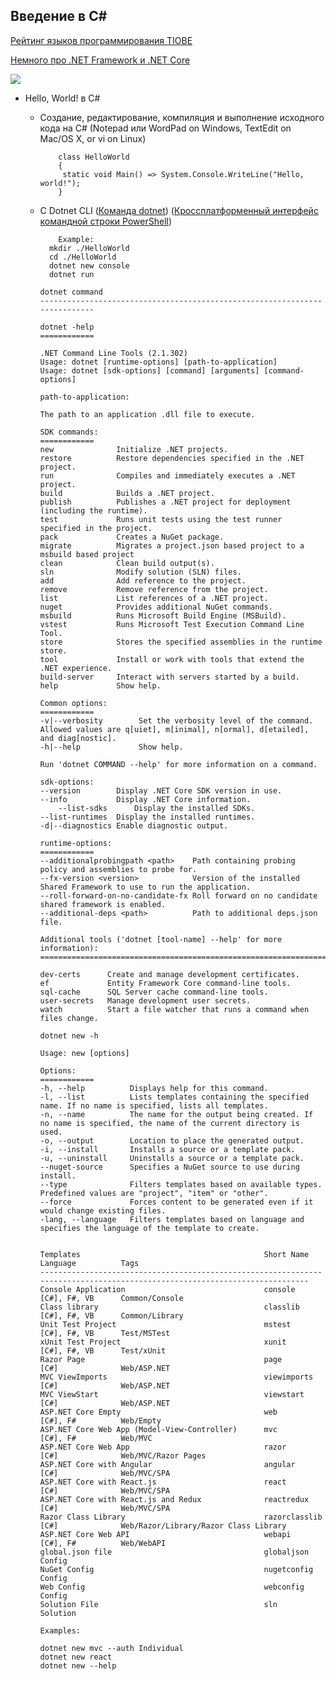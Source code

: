 ## Введение в С#

[Рейтинг языков программирования TIOBE](https://www.tiobe.com/tiobe-index/)

[Немного про .NET Framework и .NET Core](https://habr.com/company/microsoft/blog/343804/) 

![](https://github.com/AnzhelikaKravchuk/2018-2019.MMF.BSU/blob/master/3%20course/Pictures/1.%20%D0%92%D0%B2%D0%B5%D0%B4%D0%B5%D0%BD%D0%B8%D0%B5%20%D0%B2%20C%23.png)
  - Hello, World! в C#
    - Создание, редактирование, компиляция и выполнение исходного кода на C# (Notepad или WordPad on Windows, TextEdit on Mac/OS X, or vi on Linux) 
    
              class HelloWorld
              {
	           static void Main() => System.Console.WriteLine("Hello, world!");
              }        
      
    - C Dotnet CLI ([Команда dotnet](https://docs.microsoft.com/ru-ru/dotnet/core/tools/dotnet?tabs=netcore21https://docs.microsoft.com/ru-ru/dotnet/core/tools/dotnet?tabs=netcore21)) ([Кроссплатформенный интерфейс командной строки PowerShell](https://github.com/PowerShell/PowerShell))
    
    
              Example:
	      	mkdir ./HelloWorld
	      	cd ./HelloWorld
	      	dotnet new console
	      	dotnet run
		
	      dotnet command
	      ---------------------------------------------------------------------------
	      
	      dotnet -help
	      ============
	      
	      .NET Command Line Tools (2.1.302)
	      Usage: dotnet [runtime-options] [path-to-application]
	      Usage: dotnet [sdk-options] [command] [arguments] [command-options]
	      
	      path-to-application:
	      
	      The path to an application .dll file to execute.
	      
	      SDK commands:
	      ============
	      new              Initialize .NET projects.
	      restore          Restore dependencies specified in the .NET project.
	      run              Compiles and immediately executes a .NET project.
	      build            Builds a .NET project.
	      publish          Publishes a .NET project for deployment (including the runtime).
	      test             Runs unit tests using the test runner specified in the project.
	      pack             Creates a NuGet package.
	      migrate          Migrates a project.json based project to a msbuild based project
	      clean            Clean build output(s).
	      sln              Modify solution (SLN) files.
	      add              Add reference to the project.
	      remove           Remove reference from the project.
	      list             List references of a .NET project.
	      nuget            Provides additional NuGet commands.
	      msbuild          Runs Microsoft Build Engine (MSBuild).
	      vstest           Runs Microsoft Test Execution Command Line Tool.
	      store            Stores the specified assemblies in the runtime store.
	      tool             Install or work with tools that extend the .NET experience.
	      build-server     Interact with servers started by a build.
	      help             Show help.
	      
	      Common options:
	      ============
	      -v|--verbosity        Set the verbosity level of the command. Allowed values are q[uiet], m[inimal], n[ormal], d[etailed], and diag[nostic].
	      -h|--help             Show help.
	      
	      Run 'dotnet COMMAND --help' for more information on a command.
	      
	      sdk-options:
  	      --version        Display .NET Core SDK version in use.
   	      --info           Display .NET Core information.
              --list-sdks      Display the installed SDKs.
	      --list-runtimes  Display the installed runtimes.
	      -d|--diagnostics Enable diagnostic output.
	      
	      runtime-options:
	      ============
	      --additionalprobingpath <path>    Path containing probing policy and assemblies to probe for.
	      --fx-version <version>            Version of the installed Shared Framework to use to run the application.
	      --roll-forward-on-no-candidate-fx Roll forward on no candidate shared framework is enabled.
	      --additional-deps <path>          Path to additional deps.json file.
	      
	      Additional tools ('dotnet [tool-name] --help' for more information):
	      ===================================================================
	      
	      dev-certs      Create and manage development certificates.
	      ef             Entity Framework Core command-line tools.
	      sql-cache      SQL Server cache command-line tools.
	      user-secrets   Manage development user secrets.
	      watch          Start a file watcher that runs a command when files change.
	      
	      dotnet new -h
	      
	      Usage: new [options]
	      
	      Options:
	      ============
	      -h, --help          Displays help for this command.
	      -l, --list          Lists templates containing the specified name. If no name is specified, lists all templates.
	      -n, --name          The name for the output being created. If no name is specified, the name of the current directory is used.
	      -o, --output        Location to place the generated output.
	      -i, --install       Installs a source or a template pack.
	      -u, --uninstall     Uninstalls a source or a template pack.
	      --nuget-source      Specifies a NuGet source to use during install.
	      --type              Filters templates based on available types. Predefined values are "project", "item" or "other".
	      --force             Forces content to be generated even if it would change existing files.
	      -lang, --language   Filters templates based on language and specifies the language of the template to create.
	      
	      
	      Templates                                         Short Name         Language          Tags                                
	      ---------------------------------------------------------------------------------------------------------------------------
	      Console Application                               console            [C#], F#, VB      Common/Console
	      Class library                                     classlib           [C#], F#, VB      Common/Library            
	      Unit Test Project                                 mstest             [C#], F#, VB      Test/MSTest                      
	      xUnit Test Project                                xunit              [C#], F#, VB      Test/xUnit                       
	      Razor Page                                        page               [C#]              Web/ASP.NET                        
	      MVC ViewImports                                   viewimports        [C#]              Web/ASP.NET                  
	      MVC ViewStart                                     viewstart          [C#]              Web/ASP.NET                    
	      ASP.NET Core Empty                                web                [C#], F#          Web/Empty                      
	      ASP.NET Core Web App (Model-View-Controller)      mvc                [C#], F#          Web/MVC                        
	      ASP.NET Core Web App                              razor              [C#]              Web/MVC/Razor Pages            
	      ASP.NET Core with Angular                         angular            [C#]              Web/MVC/SPA                    
	      ASP.NET Core with React.js                        react              [C#]              Web/MVC/SPA                    
	      ASP.NET Core with React.js and Redux              reactredux         [C#]              Web/MVC/SPA                      
	      Razor Class Library                               razorclasslib      [C#]              Web/Razor/Library/Razor Class Library
	      ASP.NET Core Web API                              webapi             [C#], F#          Web/WebAPI                 
	      global.json file                                  globaljson                           Config                           
	      NuGet Config                                      nugetconfig                          Config                             
	      Web Config                                        webconfig                            Config                        
	      Solution File                                     sln                                  Solution                  
	      
	      Examples:
	      
	      dotnet new mvc --auth Individual
	      dotnet new react
	      dotnet new --help
